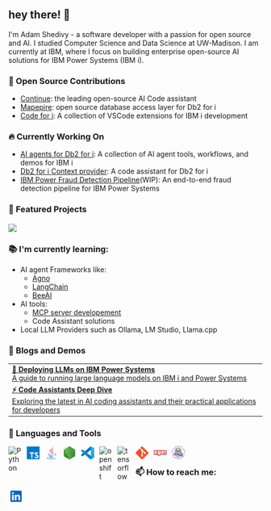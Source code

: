 ## hey there! 👋

I'm Adam Shedivy - a software developer with a passion for open source and AI. I studied Computer Science and Data Science at UW-Madison. I am currently at IBM, where I focus on building enterprise open-source AI solutions for IBM Power Systems (IBM i).


### 🌟 Open Source Contributions
- [Continue](https://github.com/continuedev/continue): the leading open-source AI Code assistant
- [Mapepire](https://mapepire-ibmi.github.io/): open source database access layer for Db2 for i
- [Code for i](https://codefori.github.io/docs/): A collection of VSCode extensions for IBM i development

### 🔥 Currently Working On
- [AI agents for Db2 for i](https://github.com/ajshedivy/db2i-agents): A collection of AI agent tools, workflows, and demos for IBM i
- [Db2 for i Context provider](https://codefori.github.io/docs/extensions/db2i/ai/code-assistant/): A code assistant for Db2 for i
- [IBM Power Fraud Detection Pipeline](https://github.com/ajshedivy/IBMi-fraud-detection)(WIP): An end-to-end fraud detection pipeline for IBM Power Systems



### 🚀 Featured Projects

<a href="https://github.com/ajshedivy/db2i-agents">
  <img align="center" src="https://github-readme-stats.vercel.app/api/pin/?username=ajshedivy&repo=db2i-agents&theme=buefy" />
</a>

### 📚 I'm currently learning:
- AI agent Frameworks like:
  - [Agno](https://github.com/ajshedivy/agent-app-agno)
  - [LangChain](https://github.com/ajshedivy/db2i-agents/tree/main/examples/agents/langchain)
  - [BeeAI](https://github.com/i-am-bee)
- AI tools:
  - [MCP server developement](https://github.com/ajshedivy/db2i-agents/tree/main/examples/mcp)
  - Code Assistant solutions
- Local LLM Providers such as Ollama, LM Studio, Llama.cpp


### 📝 Blogs and Demos
<table>
  <tr>
    <td>
      <a href="https://github.com/ajshedivy/blog/issues/1">
        <b>🧠 Deploying LLMs on IBM Power Systems</b>
        <br />
        A guide to running large language models on IBM i and Power Systems
      </a>
    </td>
  </tr>
  <tr>
    <td>
      <a href="https://ajshedivy.notion.site/17e662038dd181928546cb867083c914?v=17e662038dd181879e66000c0ff03ca7">
        <b>⚡️ Code Assistants Deep Dive</b>
        <br />
        Exploring the latest in AI coding assistants and their practical applications for developers
      </a>
    </td>
  </tr>
</table>



### 💼 Languages and Tools
[<img align="left" alt="Python" width="26px" style="padding-right:10px;" src="https://s3.dualstack.us-east-2.amazonaws.com/pythondotorg-assets/media/files/python-logo-only.svg"/>]()
[<img align="left" alt="TypeScript" width="26px" style="padding-right:10px;" src="images/typescript.svg"/>]()
[<img align="left" alt="Java" width="26px" style="padding-right:10px;" src="images/java.svg"/>]()
[<img align="left" alt="NodeJS" width="26px" style="padding-right:10px;" src="images/nodejs.svg"/>]()
[<img align="left" alt="Visual Studio Code" width="26px" style="padding-right:10px;" src="images/vscode.svg"/>]()

[<img align="left" alt="openshift" width="26px" style="padding-right:10px;" src="https://upload.wikimedia.org/wikipedia/commons/3/3a/OpenShift-LogoType.svg"/>]()
[<img align="left" alt="tensorflow" width="26px" style="padding-right:10px;" src="https://upload.wikimedia.org/wikipedia/commons/2/2d/Tensorflow_logo.svg"/>]()
[<img align="left" alt="Git" width="26px" style="padding-right:10px;" src="images/git.svg"/>]()
[<img align="left" alt="NPM" width="26px" style="padding-right:10px;" src="images/npm.svg"/>]()
[<img align="left" alt="podman" width="26px" style="padding-right:10px;" src="images/Podman.svg"/>]()


<br/>

### 📫 How to reach me:
[<img align="left" alt="Adam Shedivy | LinkedIn" width="30px" style="padding-right:10px;" src="images/linkedin.svg"/>](https://www.linkedin.com/in/adam-shedivy-2619a1166/)
